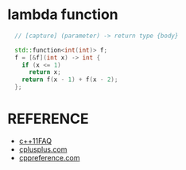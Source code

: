 
# lambda function

```cpp
  // [capture] (parameter) -> return type {body}

  std::function<int(int)> f;
  f = [&f](int x) -> int {
    if (x <= 1)
      return x;
    return f(x - 1) + f(x - 2);
  };
```

# REFERENCE

- [c++11FAQ](http://pl.pusan.ac.kr/~woogyun/cpp11/C++11FAQ_ko.html)
- [cplusplus.com](https://www.cplusplus.com)
- [cppreference.com](http://www.cppreference.com)
